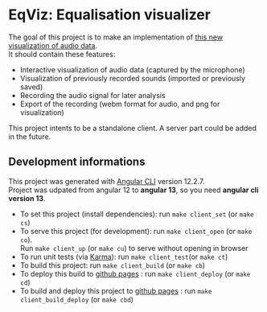 # EqViz: Equalisation visualizer

The goal of this project is to make an implementation of [this new visualization of audio data](https://hal.archives-ouvertes.fr/hal-01807481).  
It should contain these features:

- Interactive visualization of audio data (captured by the microphone)
- Visualization of previously recorded sounds (imported or previously saved)
- Recording the audio signal for later analysis
- Export of the recording (webm format for audio, and png for visualization)

This project intents to be a standalone client. A server part could be added in the future.

## Development informations

This project was generated with [Angular CLI](https://github.com/angular/angular-cli) version 12.2.7.  
Project was udpated from angular 12 to **angular 13**, so you need **angular cli version 13**.

- To set this project (install dependencies): run `make client_set` (or `make cs`)
- To serve this project (for development): run `make client_open` (or `make co`).  
  Run `make client_up` (or `make cu`) to serve without opening in browser
- To run unit tests (via [Karma](https://karma-runner.github.io)): run `make client_test`(or `make ct`)
- To build this project: run `make client_build` (or `make cb`)
- To deploy this build to [github pages](https://jean-tissot.github.io/EqViz/) : run `make client_deploy` (or `make cd`)
- To build and deploy this project to [github pages](https://jean-tissot.github.io/EqViz/) : run `make client_build_deploy` (or `make cbd`)

